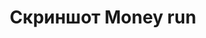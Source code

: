---
image: /assets/images/screenshots/card-autobattler/money-run-screenshot-2.png
title: "Скриншот Money run"
---